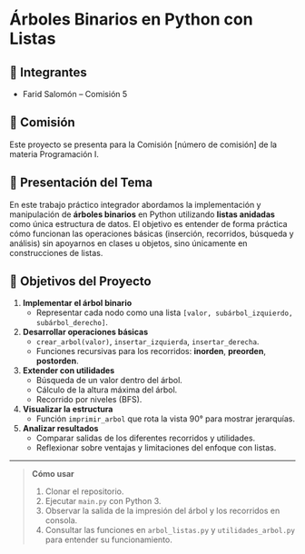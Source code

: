 # Árboles Binarios en Python con Listas

## 👥 Integrantes
- Farid Salomón – Comisión 5 


## 🏫 Comisión
Este proyecto se presenta para la Comisión [número de comisión] de la materia Programación I.

## 📘 Presentación del Tema
En este trabajo práctico integrador abordamos la implementación y manipulación de **árboles binarios** en Python utilizando **listas anidadas** como única estructura de datos. El objetivo es entender de forma práctica cómo funcionan las operaciones básicas (inserción, recorridos, búsqueda y análisis) sin apoyarnos en clases u objetos, sino únicamente en construcciones de listas.

## 🎯 Objetivos del Proyecto
1. **Implementar el árbol binario**  
   - Representar cada nodo como una lista `[valor, subárbol_izquierdo, subárbol_derecho]`.  
2. **Desarrollar operaciones básicas**  
   - `crear_arbol(valor)`, `insertar_izquierda`, `insertar_derecha`.  
   - Funciones recursivas para los recorridos: **inorden**, **preorden**, **postorden**.  
3. **Extender con utilidades**  
   - Búsqueda de un valor dentro del árbol.  
   - Cálculo de la altura máxima del árbol.  
   - Recorrido por niveles (BFS).  
4. **Visualizar la estructura**  
   - Función `imprimir_arbol` que rota la vista 90° para mostrar jerarquías.  
5. **Analizar resultados**  
   - Comparar salidas de los diferentes recorridos y utilidades.  
   - Reflexionar sobre ventajas y limitaciones del enfoque con listas.

---

> **Cómo usar**  
> 1. Clonar el repositorio.  
> 2. Ejecutar `main.py` con Python 3.  
> 3. Observar la salida de la impresión del árbol y los recorridos en consola.  
> 4. Consultar las funciones en `arbol_listas.py` y `utilidades_arbol.py` para entender su funcionamiento.

